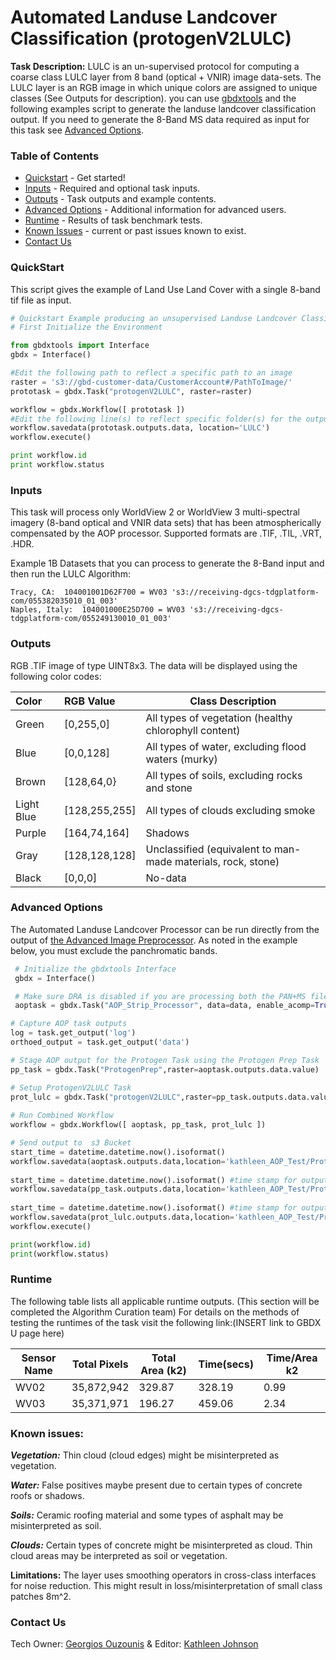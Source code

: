 # Automated Landuse Landcover Classification (protogenV2LULC)



**Task Description:**		LULC is an un-supervised protocol for computing a coarse class LULC layer from 8 band (optical + VNIR) image data-sets. The LULC layer is an RGB image in which unique colors are assigned to unique classes (See Outputs for description).   you can use [gbdxtools](http://gbdxtools.readthedocs.io/en/latest/user_guide.html) and the following examples script to generate the landuse landcover classification output. If you need to generate the 8-Band MS data required as input for this task see [Advanced Options](#advanced-options).



### Table of Contents
 * [Quickstart](#quickstart) - Get started!
 * [Inputs](#inputs) - Required and optional task inputs.
 * [Outputs](#outputs) - Task outputs and example contents.
 * [Advanced Options](#advanced-options) - Additional information for advanced users.
 * [Runtime](#runtime) - Results of task benchmark tests.
 * [Known Issues](#known-issues) - current or past issues known to exist.
 * [Contact Us](#contact-us)


### QuickStart
This script gives the example of Land Use Land Cover with a single 8-band tif file as input.

```python
# Quickstart Example producing an unsupervised Landuse Landcover Classification from a tif file.
# First Initialize the Environment

from gbdxtools import Interface
gbdx = Interface()

#Edit the following path to reflect a specific path to an image
raster = 's3://gbd-customer-data/CustomerAccount#/PathToImage/'
prototask = gbdx.Task("protogenV2LULC", raster=raster)

workflow = gbdx.Workflow([ prototask ])
#Edit the following line(s) to reflect specific folder(s) for the output file (example location provided)  
workflow.savedata(prototask.outputs.data, location='LULC')
workflow.execute()

print workflow.id
print workflow.status

```
### Inputs
This task will process only WorldView 2 or WorldView 3 multi-spectral imagery (8-band optical and VNIR data sets) that has been atmospherically compensated by the AOP processor. Supported formats are .TIF, .TIL, .VRT, .HDR.

Example 1B Datasets that you can process to generate the 8-Band input and then run the LULC Algorithm:

	Tracy, CA: 	104001001D62F700 = WV03 's3://receiving-dgcs-tdgplatform-com/055382035010_01_003'
	Naples, Italy: 	104001000E25D700 = WV03	's3://receiving-dgcs-tdgplatform-com/055249130010_01_003'

### Outputs

RGB .TIF image of type UINT8x3. The data will be displayed using the following color codes:

 Color |  RGB Value     |Class Description
:-------|:----------------|--------
  Green  | [0,255,0] |All types of vegetation (healthy chlorophyll content)
   Blue  | [0,0,128] | All types of water, excluding flood waters (murky)
  Brown | [128,64,0} | All types of soils, excluding rocks and stone
  Light Blue  | [128,255,255] | All types of clouds excluding smoke
  Purple  | [164,74,164] | Shadows
  Gray | [128,128,128]  |  Unclassified (equivalent to man-made  materials, rock, stone)    
  Black  | [0,0,0]   | No-data   


### Advanced Options
The Automated Landuse Landcover Processor can be run directly from the output of [the Advanced Image Preprocessor](https://github.com/TDG-Platform/docs/blob/master/Advanced_Image_Preprocessor.md).  As noted in the example below, you must exclude the panchromatic bands.

```python
 # Initialize the gbdxtools Interface
 gbdx = Interface()

 # Make sure DRA is disabled if you are processing both the PAN+MS files
 aoptask = gbdx.Task("AOP_Strip_Processor", data=data, enable_acomp=True, bands="MS", enable_pansharpen=False, enable_dra=False)

# Capture AOP task outputs
log = task.get_output('log')
orthoed_output = task.get_output('data')

# Stage AOP output for the Protogen Task using the Protogen Prep Task
pp_task = gbdx.Task("ProtogenPrep",raster=aoptask.outputs.data.value)    

# Setup ProtogenV2LULC Task
prot_lulc = gbdx.Task("protogenV2LULC",raster=pp_task.outputs.data.value)
		
# Run Combined Workflow
workflow = gbdx.Workflow([ aoptask, pp_task, prot_lulc ])

# Send output to  s3 Bucket
start_time = datetime.datetime.now().isoformat()
workflow.savedata(aoptask.outputs.data,location='kathleen_AOP_Test/Protogen_LULC/' + start_time)
        
start_time = datetime.datetime.now().isoformat() #time stamp for output file
workflow.savedata(pp_task.outputs.data,location='kathleen_AOP_Test/Protogen_LULC/ProtoPrep/' + start_time)
	
start_time = datetime.datetime.now().isoformat() #time stamp for output file
workflow.savedata(prot_lulc.outputs.data,location='kathleen_AOP_Test/Protogen_LULC/LULC/' + start_time)
workflow.execute()

print(workflow.id)
print(workflow.status)
```
### Runtime

The following table lists all applicable runtime outputs. (This section will be completed the Algorithm Curation team)
For details on the methods of testing the runtimes of the task visit the following link:(INSERT link to GBDX U page here)

  Sensor Name  |  Total Pixels  |  Total Area (k2)  |  Time(secs)  |  Time/Area k2
--------|:----------:|-----------|----------------|--------------
WV02|35,872,942|329.87|328.19 |0.99|
WV03|35,371,971|196.27| 459.06|2.34 |

### Known issues:

***Vegetation:***  Thin cloud (cloud edges) might be misinterpreted as vegetation.

***Water:***  False positives maybe present due to certain types of concrete roofs or shadows.

***Soils:***  Ceramic roofing material and some types of asphalt may be misinterpreted as soil.

***Clouds:***  Certain types of concrete might be misinterpreted as cloud. Thin cloud areas may be interpreted as soil or vegetation.

**Limitations:**		The layer uses smoothing operators in cross-class interfaces for noise reduction. This might result in loss/misinterpretation of small class patches 8m^2.

### Contact Us
Tech Owner: [Georgios Ouzounis](#gouzouni@digitalglobe.com) & Editor:  [Kathleen Johnson](#kathleen.johnsons@digitalglobe.com)
